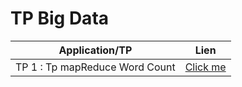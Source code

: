 # TP Big Data 
| Application/TP                      |  Lien                        |
|-------------------------------------|------------------------------|
| TP 1 : Tp mapReduce Word Count      | [Click me](https://github.com/RachidaTanassat/TP-Big-Data/tree/master/tp_mapReduce)|
